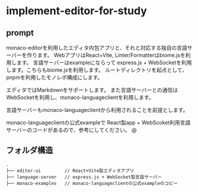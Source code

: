 # implement-editor-for-study

## prompt

monaco-editorを利用したエディタ内包アプリと、それと対応する独自の言語サーバーを作ります。
WebアプリはReact+Vite, Linter/Formatterはbiome.jsを利用します。
言語サーバーはexampleにならって express.js + WebSocketを利用します。こちらもbiome.jsを利用します。
ルートディレクトリを起点として、pnpmを利用したモノレポ構成にします。

エディタではMarkdownをサポートします。
また言語サーバーとの通信はWebSocketを利用し、monaco-languageclientを利用します。

言語サーバーもmonaco-languageclientから利用されることを前提とします。

monaco-languageclientの公式exampleで React製app + WebScoket利用言語サーバーのコードがあるので、参考にしてください。
@

## フォルダ構造

```
.
├── editor-ui         // React+Vite製エディタアプリ
├── language-server   // express.js + WebSocket製言語サーバー
├── monaco-examples   // monaco-languageclientの公式exampleのコピー
```
